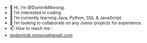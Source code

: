 - 👋 Hi, I’m @DominikMorong.
- 👀 I’m interested in coding.
- 🌱 I’m currently learning Java, Python, SQL & JavaScript.
- 💞️ I’m looking to collaborate on any Junior projects for experience.
- 📫 How to reach me :
- dodominik.morong@gmail.com

<!---
DominikMorong/DominikMorong is a ✨ special ✨ repository because its `README.md` (this file) appears on your GitHub profile.
You can click the Preview link to take a look at your changes.
--->
